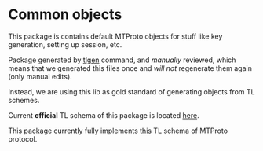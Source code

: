# Common objects

This package is contains default MTProto objects for stuff like key generation, setting up session, etc.

Package generated by [tlgen]() command, and _manually_ reviewed, which  means that we generated this files once and _will not_ regenerate them again (only manual edits).

Instead, we are using this lib as gold standard of generating objects from TL schemes.

Current **official** TL schema of this package is located [here](https://core.telegram.org/schema/mtproto).

This package currently fully implements [this](https://github.com/TanyaEleventhGoddess/glang_mtproto/blob/master/schemes/mtproto.tl) TL schema of MTProto protocol.